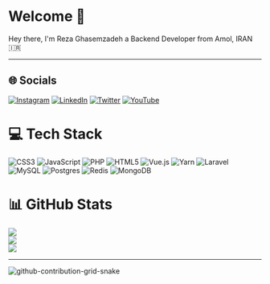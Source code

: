 # Welcome 👋

Hey there, I'm Reza Ghasemzadeh a Backend Developer from Amol, IRAN 🇮🇷

---

## 🌐 Socials
[![Instagram](https://img.shields.io/badge/Instagram-%23E4405F.svg?logo=Instagram&logoColor=white)](https://instagram.com/rezaghz_) [![LinkedIn](https://img.shields.io/badge/LinkedIn-%230077B5.svg?logo=linkedin&logoColor=white)](https://linkedin.com/in/rezaghz) [![Twitter](https://img.shields.io/badge/Twitter-%231DA1F2.svg?logo=Twitter&logoColor=white)](https://twitter.com/rezaghz) [![YouTube](https://img.shields.io/badge/YouTube-%23FF0000.svg?logo=YouTube&logoColor=white)](https://youtube.com/c/rezaghz) 

# 💻 Tech Stack
![CSS3](https://img.shields.io/badge/css3-%231572B6.svg?style=for-the-badge&logo=css3&logoColor=white) ![JavaScript](https://img.shields.io/badge/javascript-%23323330.svg?style=for-the-badge&logo=javascript&logoColor=%23F7DF1E) ![PHP](https://img.shields.io/badge/php-%23777BB4.svg?style=for-the-badge&logo=php&logoColor=white) ![HTML5](https://img.shields.io/badge/html5-%23E34F26.svg?style=for-the-badge&logo=html5&logoColor=white) ![Vue.js](https://img.shields.io/badge/vuejs-%2335495e.svg?style=for-the-badge&logo=vuedotjs&logoColor=%234FC08D) ![Yarn](https://img.shields.io/badge/yarn-%232C8EBB.svg?style=for-the-badge&logo=yarn&logoColor=white) ![Laravel](https://img.shields.io/badge/laravel-%23FF2D20.svg?style=for-the-badge&logo=laravel&logoColor=white) ![MySQL](https://img.shields.io/badge/mysql-%2300f.svg?style=for-the-badge&logo=mysql&logoColor=white) ![Postgres](https://img.shields.io/badge/postgres-%23316192.svg?style=for-the-badge&logo=postgresql&logoColor=white) ![Redis](https://img.shields.io/badge/redis-%23DD0031.svg?style=for-the-badge&logo=redis&logoColor=white) ![MongoDB](https://img.shields.io/badge/MongoDB-%234ea94b.svg?style=for-the-badge&logo=mongodb&logoColor=white)
# 📊 GitHub Stats
![](https://github-readme-stats.vercel.app/api?username=rezaghz&theme=dark&hide_border=false&include_all_commits=true&count_private=false)<br/>
![](https://github-readme-streak-stats.herokuapp.com/?user=rezaghz&theme=dark&hide_border=false)<br/>
![](https://github-readme-stats.vercel.app/api/top-langs/?username=rezaghz&theme=dark&hide_border=false&include_all_commits=true&count_private=false&layout=compact)

---

![github-contribution-grid-snake](https://user-images.githubusercontent.com/36597017/175088578-10e9f2b7-2d55-4561-bd74-ccb8120260f3.svg)
